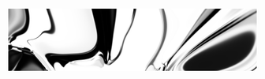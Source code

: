 ![neuralart.png](https://github.com/dstein64/dstein64/blob/neuralart_202101151947/neuralart.png?raw=true)
